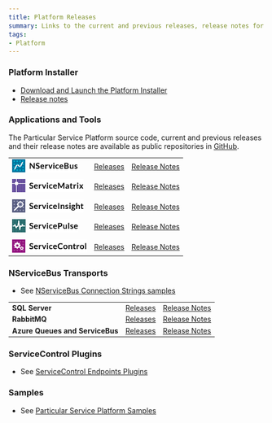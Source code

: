 ```yaml
---
title: Platform Releases
summary: Links to the current and previous releases, release notes for the Particular Service Platform applications
tags:
- Platform
---
```


### Platform Installer 
- [Download and Launch the Platform Installer](https://s3.amazonaws.com/particular.downloads/PlatformInstaller/PlatformInstaller.application)
- [Release notes](http://docs.particular.net/Platform/Installer)

### Applications and Tools

The Particular Service Platform source code, current and previous releases and their release notes are available as public repositories in [GitHub](https://github.com/particular). 

 

| | | | 
|:--- |:--- |:--- |
| ![](images/NServiceBusLogo.png) | [Releases](https://github.com/Particular/NServiceBus/tags) | [Release Notes](https://github.com/Particular/NServiceBus/releases)|
||||
| ![](images/ServiceMatrixLogo.png) | [Releases](https://github.com/Particular/ServiceMatrix/tags)|[Release Notes](https://github.com/Particular/ServiceMatrix/releases)|
||||
| ![](images/ServiceInsightLogo.png) | [Releases](https://github.com/Particular/ServiceInsight/tags)|[Release Notes](https://github.com/Particular/ServiceInsight/releases)|
||||
| ![](images/ServicePulseLogo.png) | [Releases](https://github.com/Particular/ServicePulse/tags)|[Release Notes](https://github.com/Particular/ServicePulse/releases)|
||||
| ![](images/ServiceControlLogo.png) | [Releases](https://github.com/Particular/ServiceControl/tags)|[Release Notes](https://github.com/Particular/ServiceControl/releases)|


### NServiceBus Transports

* See [NServiceBus Connection Strings samples](http://docs.particular.net/NServiceBus/connection-strings-samples)

| | | | 
|:--- |:--- |:--- |
|**SQL Server**|[Releases](https://github.com/Particular/NServiceBus.SqlServer/tags)| [Release Notes](https://github.com/Particular/NServiceBus.SqlServer/releases)
|**RabbitMQ**|[Releases](https://github.com/Particular/NServiceBus.RabbitMQ/tags)| [Release Notes](https://github.com/Particular/NServiceBus.RabbitMQ/releases)
|**Azure Queues and ServiceBus**|[Releases](https://github.com/Particular/NServiceBus.Azure/tags)| [Release Notes](https://github.com/Particular/NServiceBus.Azure/releases)

### ServiceControl Plugins

* See [ServiceControl Endpoints Plugins](http://docs.particular.net/ServiceControl/Plugins)

### Samples

* See [Particular Service Platform Samples](http://docs.particular.net/platform/samples/)


